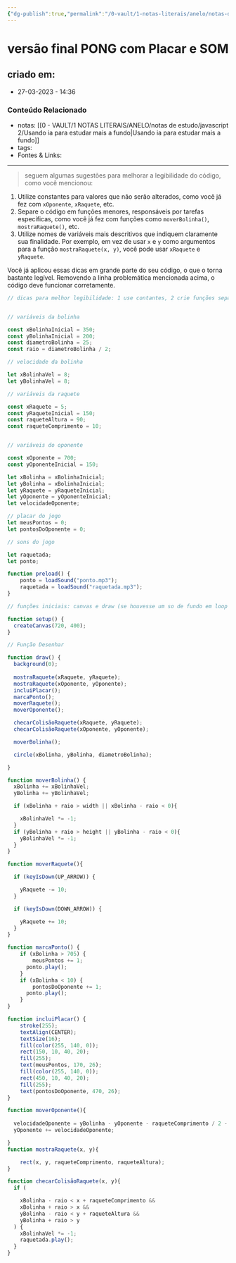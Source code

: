 ```yaml
---
{"dg-publish":true,"permalink":"/0-vault/1-notas-literais/anelo/notas-de-estudo/javascript-2/versao-final-pong-com-placar-e-som/","dgHomeLink":true,"dgShowLocalGraph":true,"dgShowFileTree":true,"dgEnableSearch":true}
---
```


# versão final PONG com Placar e SOM

## criado em: 
-  27-03-2023 - 14:36

### Conteúdo Relacionado
- notas: [[0 - VAULT/1 NOTAS LITERAIS/ANELO/notas de estudo/javascript 2/Usando ia para estudar mais a fundo\|Usando ia para estudar mais a fundo]]
- tags: 
- Fontes & Links: 

---
>seguem algumas sugestões para melhorar a legibilidade do código, como você mencionou:

1.  Utilize constantes para valores que não serão alterados, como você já fez com `xOponente`, `xRaquete`, etc.
2.  Separe o código em funções menores, responsáveis por tarefas específicas, como você já fez com funções como `moverBolinha()`, `mostraRaquete()`, etc.
3.  Utilize nomes de variáveis mais descritivos que indiquem claramente sua finalidade. Por exemplo, em vez de usar `x` e `y` como argumentos para a função `mostraRaquete(x, y)`, você pode usar `xRaquete` e `yRaquete`.

Você já aplicou essas dicas em grande parte do seu código, o que o torna bastante legível. Removendo a linha problemática mencionada acima, o código deve funcionar corretamente.


```js
// dicas para melhor legibilidade: 1 use contantes, 2 crie funções separadas, 3 use nome de variáveis mais descritivos


// variáveis da bolinha

const xBolinhaInicial = 350;
const yBolinhaInicial = 200;
const diametroBolinha = 25;
const raio = diametroBolinha / 2;

// velocidade da bolinha

let xBolinhaVel = 8;
let yBolinhaVel = 8;

// variáveis da raquete 

const xRaquete = 5;
const yRaqueteInicial = 150;
const raqueteAltura = 90;
const raqueteComprimento = 10;


// variáveis do oponente

const xOponente = 700;
const yOponenteInicial = 150;

let xBolinha = xBolinhaInicial;
let yBolinha = xBolinhaInicial;
let yRaquete = yRaqueteInicial;
let yOponente = yOponenteInicial;
let velocidadeOponente;

// placar do jogo
let meusPontos = 0;
let pontosDoOponente = 0;

// sons do jogo

let raquetada;
let ponto;

function preload() {
    ponto = loadSound("ponto.mp3");
    raquetada = loadSound("raquetada.mp3");
}

// funções iniciais: canvas e draw (se houvesse um so de fundo em loop ia aqui também)

function setup() {
  createCanvas(720, 400);
}

// Função Desenhar

function draw() {
  background(0);
  
  mostraRaquete(xRaquete, yRaquete);
  mostraRaquete(xOponente, yOponente);
  incluiPlacar();
  marcaPonto();
  moverRaquete();
  moverOponente();

  checarColisãoRaquete(xRaquete, yRaquete);
  checarColisãoRaquete(xOponente, yOponente);

  moverBolinha();

  circle(xBolinha, yBolinha, diametroBolinha);

}

function moverBolinha() {
  xBolinha += xBolinhaVel;
  yBolinha += yBolinhaVel;

  if (xBolinha + raio > width || xBolinha - raio < 0){

    xBolinhaVel *= -1;
  }
  if (yBolinha + raio > height || yBolinha - raio < 0){
    yBolinhaVel *= -1;
  }
}

function moverRaquete(){

  if (keyIsDown(UP_ARROW)) {

    yRaquete -= 10;
  }

  if (keyIsDown(DOWN_ARROW)) {

    yRaquete += 10;
  }
}

function marcaPonto() {
    if (xBolinha > 705) {
        meusPontos += 1;
      ponto.play();
    }
    if (xBolinha < 10) {
        pontosDoOponente += 1;
      ponto.play();
    }
}

function incluiPlacar() {
    stroke(255);
    textAlign(CENTER);
    textSize(16);
    fill(color(255, 140, 0));
    rect(150, 10, 40, 20);
    fill(255);
    text(meusPontos, 170, 26);
    fill(color(255, 140, 0));
    rect(450, 10, 40, 20);
    fill(255);
    text(pontosDoOponente, 470, 26);
}

function moverOponente(){
  
  velocidadeOponente = yBolinha - yOponente - raqueteComprimento / 2 - 30;
  yOponente += velocidadeOponente;

}
function mostraRaquete(x, y){

    rect(x, y, raqueteComprimento, raqueteAltura);
}

function checarColisãoRaquete(x, y){
  if (

    xBolinha - raio < x + raqueteComprimento &&
    xBolinha + raio > x &&
    yBolinha - raio < y + raqueteAltura &&
    yBolinha + raio > y 
  ) {
    xBolinhaVel *= -1;
    raquetada.play();
  }
} 
```